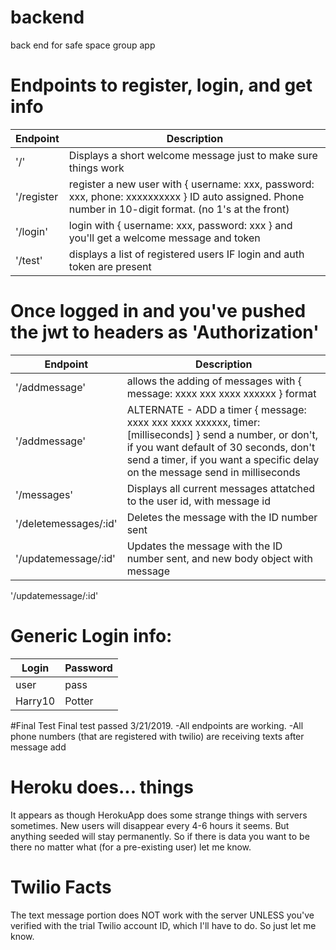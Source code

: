 # backend
back end for safe space group app

# Endpoints to register, login, and get info

| Endpoint | Description |
| --- | --- |
| '/' | Displays a short welcome message just to make sure things work |
| '/register | register a new user with { username: xxx, password: xxx, phone: xxxxxxxxxx } ID auto assigned. Phone number in 10-digit format. (no 1's at the front) |
| '/login' | login with { username: xxx, password: xxx } and you'll get a welcome message and token |
| '/test' | displays a list of registered users IF login and auth token are present |

# Once logged in and you've pushed the jwt to headers as 'Authorization'

| Endpoint | Description |
| --- | --- |
| '/addmessage' | allows the adding of messages with { message: xxxx xxx xxxx xxxxxx } format |
| '/addmessage' | ALTERNATE - ADD a timer { message: xxxx xxx xxxx xxxxxx, timer: [milliseconds] } send a number, or don't, if you want default of 30 seconds, don't send a timer, if you want a specific delay on the message send in milliseconds  |
| '/messages' | Displays all current messages attatched to the user id, with message id |
| '/deletemessages/:id' | Deletes the message with the ID number sent |
| '/updatemessage/:id' | Updates the message with the ID number sent, and new body object with message |

'/updatemessage/:id'

# Generic Login info:

| Login | Password |
| --- | --- |
| user | pass |
| Harry10 | Potter |

#Final Test
Final test passed 3/21/2019.
-All endpoints are working.
-All phone numbers (that are registered with twilio) are receiving texts after message add

# Heroku does... things
It appears as though HerokuApp does some strange things with servers sometimes.  New users
will disappear every 4-6 hours it seems.  But anything seeded will stay permanently.  So if
there is data you want to be there no matter what (for a pre-existing user) let me know.

# Twilio Facts
The text message portion does NOT work with the server UNLESS you've verified with
the trial Twilio account ID, which I'll have to do. So just let me know.